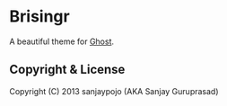 # Brisingr

A beautiful theme for [Ghost](http://github.com/tryghost/ghost/).

## Copyright & License

Copyright (C) 2013 sanjaypojo (AKA Sanjay Guruprasad)
